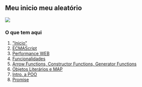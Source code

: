 <h2>Meu inicio meu aleatório</h2>

<img src="https://img.shields.io/badge/javascript%20-%23323330.svg?&style=for-the-badge&logo=javascript&logoColor=%23F7DF1E"/>

<h3>O que tem aqui</h3>
<ol>
    <li>
        <a href="https://github.com/GustavoGomesDias/estudos-js/tree/master/meu-inicio/inicio">"Inicio"</a>
    </li>
    <li>
        <a href="https://github.com/GustavoGomesDias/estudos-js/tree/master/meu-inicio/es">ECMAScript</a>
    </li>
    <li>
        <a href="https://github.com/GustavoGomesDias/estudos-js/tree/master/meu-inicio/conceitos1">Performance WEB</a>
    </li>
    <li>
        <a href="https://github.com/GustavoGomesDias/estudos-js/tree/master/meu-inicio/funcionalidades">Funcionalidades</a>
    </li>
    <li>
        <a href="https://github.com/GustavoGomesDias/estudos-js/tree/master/meu-inicio/functions">Arrow Functions, Constructor Functions, Generator Functions</a>
    </li>
    <li>
        <a href="https://github.com/GustavoGomesDias/estudos-js/tree/master/meu-inicio/object">Objetos Literários e MAP</a>
    </li>
    <li>
        <a href="https://github.com/GustavoGomesDias/estudos-js/tree/master/meu-inicio/POO">Intro. a POO</a>
    </li>
    <li>
        <a href="https://github.com/GustavoGomesDias/estudos-js/blob/master/meu-inicio/funcionalidades/promises.js">Promise</a>
    </li>
</ol>
